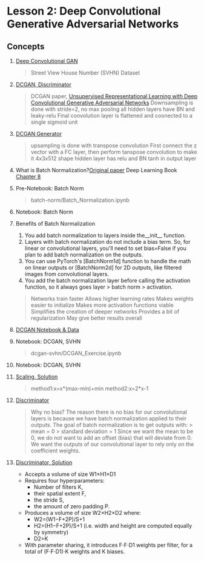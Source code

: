 # Lesson 2: Deep Convolutional Generative Adversarial Networks

## Concepts

1. [Deep Convolutional GAN](https://www.youtube.com/watch?time_continue=13&v=s_ZdpYxPayM)
	> Street View House Number (SVHN) Dataset
1. [DCGAN, Discriminator](https://www.youtube.com/watch?time_continue=23&v=5qVHECEB6H0)
	>DCGAN paper, [Unsupervised Representational Learning with Deep Convolutional Generative Adversarial Networks](https://arxiv.org/pdf/1511.06434.pdf)
	> Downsampling is done with stride=2, no max pooling
	> all hidden layers have BN and leaky-relu
	> Final convolution layer is flattened and coonected to a single sigmoid unit
1. [DCGAN Generator](https://www.youtube.com/watch?time_continue=3&v=2Nhg5VxbAdo)
	> upsampling is done with transpose convolution
	> First connect the z vector with a FC layer, then  perform tanspose convolution to make it 4x3x512 shape
	> hidden layer has relu and BN
	> tanh in output layer
1. What is Batch Normalization?[Original paper](https://arxiv.org/pdf/1502.03167.pdf) Deep Learning Book [Chapter 8](http://www.deeplearningbook.org/contents/optimization.html)
	
1. Pre-Notebook: Batch Norm
	> batch-norm/Batch_Normalization.ipynb
1. Notebook: Batch Norm
1. Benefits of Batch Normalization
	1. You add batch normalization to layers inside the__init__ function.
	1. Layers with batch normalization do not include a bias term. So, for linear or convolutional layers, you'll need to set bias=False if you plan to add batch normalization on the outputs.
	1. You can use PyTorch's [BatchNorm1d] function to handle the math on linear outputs or [BatchNorm2d] for 2D outputs, like filtered images from convolutional layers.
	1. You add the batch normalization layer before calling the activation function, so it always goes layer > batch norm > activation.
	> Networks train faster 
	> Allows higher learning rates 
	> Makes weights easier to initialize
	> Makes more activation functions viable 
	> Simplifies the creation of deeper networks 
	> Provides a bit of regularization
	> May give better results overall 
1. [DCGAN Notebook & Data](https://www.youtube.com/watch?time_continue=12&v=4_OnTTDSFPo)
1. Notebook: DCGAN, SVHN
	> dcgan-svhn/DCGAN_Exercise.ipynb
1. Notebook: DCGAN, SVHN
1. [Scaling, Solution](https://www.youtube.com/watch?v=Aqru1dIMLzU)
	> method1:x=x*(max-min)+min
	> method2:x=2*x-1
1. [Discriminator](https://www.youtube.com/watch?time_continue=8&v=bBE-f30JT5I)
	> Why no bias?
	> The reason there is no bias for our convolutional layers is because we have batch normalization applied to their outputs. The goal of batch normalization is to get outputs with:
		> mean = 0
		> standard deviation = 1
	>Since we want the mean to be 0, we do not want to add an offset (bias) that will deviate from 0. We want the outputs of our convolutional layer to rely only on the coefficient weights.
1. [Discriminator, Solution](https://www.youtube.com/watch?v=D3E0BDwb2pY)
	* Accepts a volume of size W1×H1×D1
	* Requires four hyperparameters:
		* Number of filters K,
		* their spatial extent F,
		* the stride S,
		* the amount of zero padding P.
	* Produces a volume of size W2×H2×D2 where:
		* W2=(W1−F+2P)/S+1
		* H2=(H1−F+2P)/S+1 (i.e. width and height are computed equally by symmetry)
		* D2=K
	* With parameter sharing, it introduces F⋅F⋅D1 weights per filter, for a total of (F⋅F⋅D1)⋅K weights and K biases.